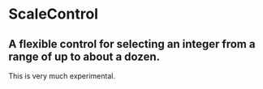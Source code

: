 # ScaleControl

## A flexible control for selecting an integer from a range of up to about a dozen.

This is very much experimental. 
